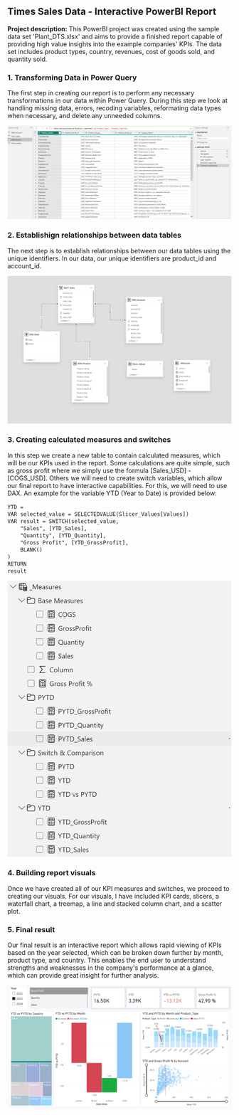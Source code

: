 ## Times Sales Data - Interactive PowerBI Report

**Project description:** This PowerBI project was created using the sample data set 'Plant_DTS.xlsx' and aims to provide a finished report capable of providing high value insights into the example companies' KPIs. The data set includes product types, country, revenues, cost of goods sold, and quantity sold.

### 1. Transforming Data in Power Query

The first step in creating our report is to perform any necessary transformations in our data within Power Query. During this step we look at handling missing data, errors, recoding variables, reformating data types when necessary, and delete any unneeded columns.

<img src="images/powerquery.PNG?raw=true"/>

### 2. Establishign relationships between data tables

The next step is to establish relationships between our data tables using the unique identifiers. In our data, our unique identifiers are product_id and account_id. 

<img src="images/relations tables.PNG?raw=true"/>

### 3. Creating calculated measures and switches

In this step we create a new table to contain calculated measures, which will be our KPIs used in the report. Some calculations are quite simple, such as gross profit where we simply use the formula [Sales_USD] - [COGS_USD]. Others we will need to create switch variables, which allow our final report to have interactive capabilities. For this, we will need to use DAX. An example for the variable YTD (Year to Date) is provided below:

```
YTD = 
VAR selected_value = SELECTEDVALUE(Slicer_Values[Values])
VAR result = SWITCH(selected_value,
    "Sales", [YTD_Sales],
    "Quantity", [YTD_Quantity],
    "Gross Profit", [YTD_GrossProfit],
    BLANK()
)
RETURN
result
```

<img src="images/measures.PNG?raw=true"/>

### 4. Building report visuals

Once we have created all of our KPI measures and switches, we proceed to creating our visuals. For our visuals, I have included KPI cards, slicers, a waterfall chart, a treemap, a line and stacked column chart, and a scatter plot.


### 5. Final result

Our final result is an interactive report which allows rapid viewing of KPIs based on the year selected, which can be broken down further by month, product type, and country. This enables the end user to understand strengths and weaknesses in the company's performance at a glance, which can provide great insight for further analysis.

<img src="images/powerbi time sales report.PNG?raw=true"/>
